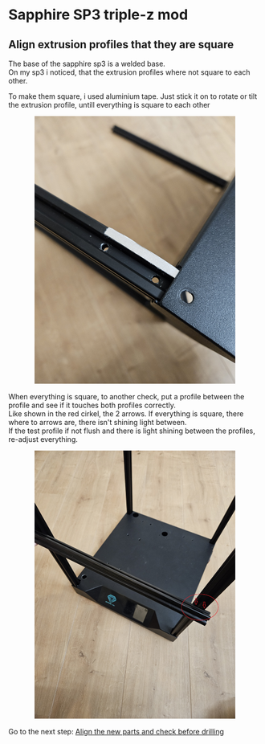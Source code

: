 # Sapphire SP3 triple-z mod

## Align extrusion profiles that they are square
The base of the sapphire sp3 is a welded base. <br>
On my sp3 i noticed, that the extrusion profiles where not square to each other.

To make them square, i used aluminium tape. Just stick it on to rotate or tilt the extrusion profile, untill everything is square to each other
<p align="center">
  <img width="400" src="../pictures/20231231_110421.jpg">
</p>

When everything is square, to another check, put a profile between the profile and see if it touches both profiles correctly. <br>
Like shown in the red cirkel, the 2 arrows. If everything is square, there where to arrows are, there isn't shining light between. <br>
If the test profile if not flush and there is light shining between the profiles, re-adjust everything.
<p align="center">
  <img width="400" src="../pictures/20231231_160405.jpg">
</p>

Go to the next step: <a href="../alignparts/readme.md">Align the new parts and check before drilling</a>
